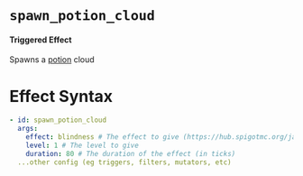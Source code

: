 # `spawn_potion_cloud`
#### Triggered Effect

Spawns a [potion](https://hub.spigotmc.org/javadocs/bukkit/org/bukkit/potion/PotionEffectType.html) cloud

# Effect Syntax
```yaml
- id: spawn_potion_cloud
  args:
    effect: blindness # The effect to give (https://hub.spigotmc.org/javadocs/bukkit/org/bukkit/potion/PotionEffectType.html)
    level: 1 # The level to give
    duration: 80 # The duration of the effect (in ticks)
  ...other config (eg triggers, filters, mutators, etc)
```
